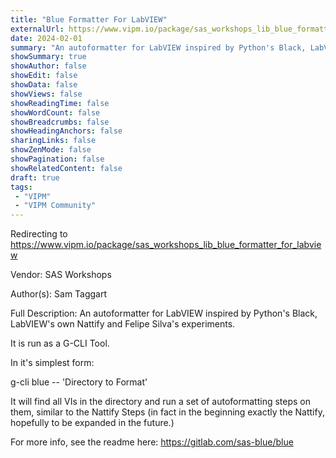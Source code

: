 ```yaml
---
title: "Blue Formatter For LabVIEW"
externalUrl: https://www.vipm.io/package/sas_workshops_lib_blue_formatter_for_labview
date: 2024-02-01
summary: "An autoformatter for LabVIEW inspired by Python's Black, LabVIEW's own Nattify and Felipe Silva's experiments."
showSummary: true
showAuthor: false
showEdit: false
showData: false
showViews: false
showReadingTime: false
showWordCount: false
showBreadcrumbs: false
showHeadingAnchors: false
sharingLinks: false
showZenMode: false
showPagination: false
showRelatedContent: false
draft: true
tags:
 - "VIPM"
 - "VIPM Community"
---
```


Redirecting to https://www.vipm.io/package/sas_workshops_lib_blue_formatter_for_labview

Vendor: SAS Workshops

Author(s): Sam Taggart
 
Full Description:
An autoformatter for LabVIEW inspired by Python's Black, LabVIEW's own Nattify and Felipe Silva's experiments.

It is run as a G-CLI Tool.

In it's simplest form:

g-cli blue -- 'Directory to Format'

It will find all VIs in the directory and run a set of autoformatting steps on them, similar to the Nattify Steps (in fact in the beginning exactly the Nattify, hopefully to be expanded in the future.)

For more info, see the readme here: https://gitlab.com/sas-blue/blue